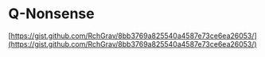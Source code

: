 # Q-Nonsense

[https://gist.github.com/RchGrav/8bb3769a825540a4587e73ce6ea26053/](https://gist.github.com/RchGrav/8bb3769a825540a4587e73ce6ea26053/)
